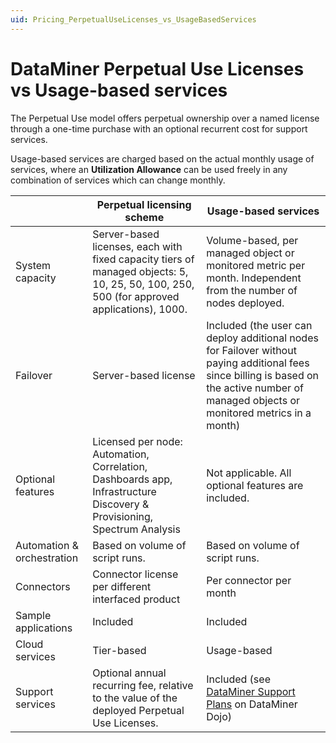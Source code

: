 ```yaml
---
uid: Pricing_PerpetualUseLicenses_vs_UsageBasedServices
---
```


# DataMiner Perpetual Use Licenses vs Usage-based services

The Perpetual Use model offers perpetual ownership over a named license through a one-time purchase with an optional recurrent cost for support services.

Usage-based services are charged based on the actual monthly usage of services, where an **Utilization Allowance** can be used freely in any combination of services which can change monthly.

|         | Perpetual licensing scheme | Usage-based services |
|---------|----------------------------|----------------------|
| System capacity | Server-based licenses, each with fixed capacity tiers of managed objects: 5, 10, 25, 50, 100, 250, 500 (for approved applications), 1000. | Volume-based, per managed object or monitored metric per month. Independent from the number of nodes deployed. |
| Failover | Server-based license | Included (the user can deploy additional nodes for Failover without paying additional fees since billing is based on the active number of managed objects or monitored metrics in a month) |
| Optional features | Licensed per node: Automation, Correlation, Dashboards app, Infrastructure Discovery & Provisioning, Spectrum Analysis | Not applicable. All optional features are included. |
| Automation & orchestration | Based on volume of script runs. | Based on volume of script runs. |
| Connectors | Connector license per different interfaced product | Per connector per month |
| Sample applications | Included | Included |
| Cloud services | Tier-based | Usage-based |
| Support services | Optional annual recurring fee, relative to the value of the deployed Perpetual Use Licenses. | Included (see [DataMiner Support Plans](https://community.dataminer.services/support-services/) on DataMiner Dojo) |
